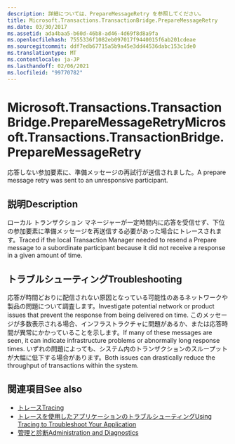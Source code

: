 ```yaml
---
description: 詳細については、PrepareMessageRetry を参照してください。
title: Microsoft.Transactions.TransactionBridge.PrepareMessageRetry
ms.date: 03/30/2017
ms.assetid: ada4baa5-b60d-46b8-ad46-4d69f8d8a9fa
ms.openlocfilehash: 7555336f1082eb097017f9440015f6ab201cdeae
ms.sourcegitcommit: ddf7edb67715a5b9a45e3dd44536dabc153c1de0
ms.translationtype: MT
ms.contentlocale: ja-JP
ms.lasthandoff: 02/06/2021
ms.locfileid: "99770782"
---
```

# <a name="microsofttransactionstransactionbridgepreparemessageretry"></a><span data-ttu-id="0fe19-103">Microsoft.Transactions.TransactionBridge.PrepareMessageRetry</span><span class="sxs-lookup"><span data-stu-id="0fe19-103">Microsoft.Transactions.TransactionBridge.PrepareMessageRetry</span></span>

<span data-ttu-id="0fe19-104">応答しない参加要素に、準備メッセージの再試行が送信されました。</span><span class="sxs-lookup"><span data-stu-id="0fe19-104">A prepare message retry was sent to an unresponsive participant.</span></span>  
  
## <a name="description"></a><span data-ttu-id="0fe19-105">説明</span><span class="sxs-lookup"><span data-stu-id="0fe19-105">Description</span></span>  

 <span data-ttu-id="0fe19-106">ローカル トランザクション マネージャーが一定時間内に応答を受信せず、下位の参加要素に準備メッセージを再送信する必要があった場合にトレースされます。</span><span class="sxs-lookup"><span data-stu-id="0fe19-106">Traced if the local Transaction Manager needed to resend a Prepare message to a subordinate participant because it did not receive a response in a given amount of time.</span></span>  
  
## <a name="troubleshooting"></a><span data-ttu-id="0fe19-107">トラブルシューティング</span><span class="sxs-lookup"><span data-stu-id="0fe19-107">Troubleshooting</span></span>  

 <span data-ttu-id="0fe19-108">応答が時間どおりに配信されない原因となっている可能性のあるネットワークや製品の問題について調査します。</span><span class="sxs-lookup"><span data-stu-id="0fe19-108">Investigate potential network or product issues that prevent the response from being delivered on time.</span></span>  <span data-ttu-id="0fe19-109">このメッセージが多数表示される場合、インフラストラクチャに問題があるか、または応答時間が異常にかかっていることを示します。</span><span class="sxs-lookup"><span data-stu-id="0fe19-109">If many of these messages are seen, it can indicate infrastructure problems or abnormally long response times.</span></span> <span data-ttu-id="0fe19-110">いずれの問題によっても、システム内のトランザクションのスループットが大幅に低下する場合があります。</span><span class="sxs-lookup"><span data-stu-id="0fe19-110">Both issues can drastically reduce the throughput of transactions within the system.</span></span>  
  
## <a name="see-also"></a><span data-ttu-id="0fe19-111">関連項目</span><span class="sxs-lookup"><span data-stu-id="0fe19-111">See also</span></span>

- [<span data-ttu-id="0fe19-112">トレース</span><span class="sxs-lookup"><span data-stu-id="0fe19-112">Tracing</span></span>](index.md)
- [<span data-ttu-id="0fe19-113">トレースを使用したアプリケーションのトラブルシューティング</span><span class="sxs-lookup"><span data-stu-id="0fe19-113">Using Tracing to Troubleshoot Your Application</span></span>](using-tracing-to-troubleshoot-your-application.md)
- [<span data-ttu-id="0fe19-114">管理と診断</span><span class="sxs-lookup"><span data-stu-id="0fe19-114">Administration and Diagnostics</span></span>](../index.md)
